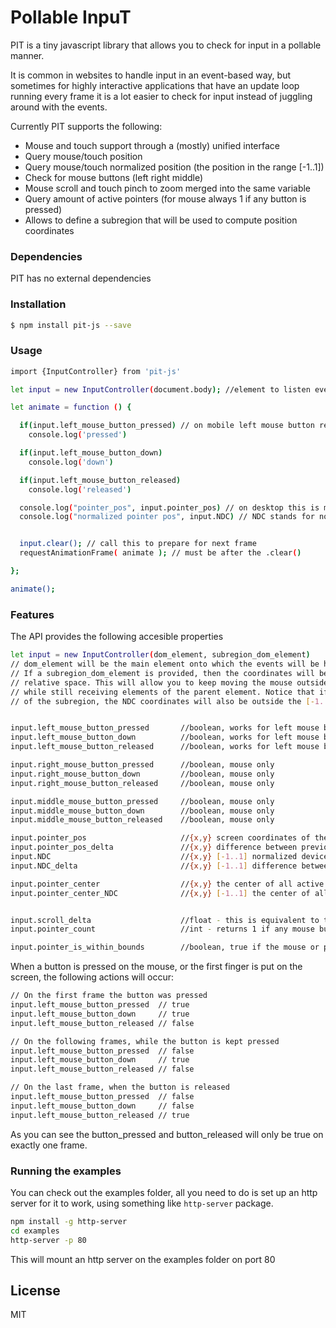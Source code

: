 # Pollable InpuT



PIT is a tiny javascript library that allows you to check for input in a pollable manner. 

It is common in websites to handle input in an event-based way, but sometimes for highly interactive applications that have an update loop running every frame it is a lot easier to check for input instead of juggling around with the events. 

Currently PIT supports the following:

  - Mouse and touch support through a (mostly) unified interface
  - Query mouse/touch position
  - Query mouse/touch normalized position (the position in the range [-1..1])
  - Check for mouse buttons (left right middle)
  - Mouse scroll and touch pinch to zoom merged into the same variable
  - Query amount of active pointers (for mouse always 1 if any button is pressed)
  - Allows to define a subregion that will be used to compute position coordinates


### Dependencies

PIT has no external dependencies

### Installation

```sh
$ npm install pit-js --save
```


### Usage

```sh
import {InputController} from 'pit-js'

let input = new InputController(document.body); //element to listen events on

let animate = function () {

  if(input.left_mouse_button_pressed) // on mobile left mouse button represents the primary touch
    console.log('pressed')

  if(input.left_mouse_button_down)
    console.log('down')

  if(input.left_mouse_button_released)
    console.log('released')

  console.log("pointer_pos", input.pointer_pos) // on desktop this is mouse position, on mobile this will represent the primary touch position
  console.log("normalized pointer pos", input.NDC) // NDC stands for normalized device coordinates


  input.clear(); // call this to prepare for next frame
  requestAnimationFrame( animate ); // must be after the .clear()

};

animate();
```

### Features

The API provides the following accesible properties

```sh
let input = new InputController(dom_element, subregion_dom_element) 
// dom_element will be the main element onto which the events will be hooked into.
// If a subregion_dom_element is provided, then the coordinates will be reported into its 
// relative space. This will allow you to keep moving the mouse outside the area of interest
// while still receiving elements of the parent element. Notice that if the mouse goes outside
// of the subregion, the NDC coordinates will also be outside the [-1..1] range.


input.left_mouse_button_pressed       //boolean, works for left mouse button or first touch on the screen (primary touch)
input.left_mouse_button_down          //boolean, works for left mouse button or first touch on the screen (primary touch)
input.left_mouse_button_released      //boolean, works for left mouse button or first touch on the screen (primary touch)

input.right_mouse_button_pressed      //boolean, mouse only
input.right_mouse_button_down         //boolean, mouse only
input.right_mouse_button_released     //boolean, mouse only

input.middle_mouse_button_pressed     //boolean, mouse only
input.middle_mouse_button_down        //boolean, mouse only
input.middle_mouse_button_released    //boolean, mouse only

input.pointer_pos                     //{x,y} screen coordinates of the mouse (or primary touch) position
input.pointer_pos_delta               //{x,y} difference between previous position and current position.
input.NDC                             //{x,y} [-1..1] normalized device coordinates for mouse or primary touch
input.NDC_delta                       //{x,y} [-1..1] difference between previous normalized position and current normalized position

input.pointer_center                  //{x,y} the center of all active touches. If using mouse, this is the same as pointer_pos
input.pointer_center_NDC              //{x,y} [-1..1] the center of all active touches. If using mouse, this is the same as pointer_pos


input.scroll_delta                    //float - this is equivalent to the mouse wheel (-1, 0, 1) or to pinching on the screen [-1..1]
input.pointer_count                   //int - returns 1 if any mouse button is down, or return the amount of active touches 

input.pointer_is_within_bounds        //boolean, true if the mouse or primary touch is contained within the bounds of the subregion
```

When a button is pressed on the mouse, or the first finger is put on the screen, the following actions will occur:

```sh
// On the first frame the button was pressed
input.left_mouse_button_pressed  // true
input.left_mouse_button_down     // true
input.left_mouse_button_released // false

// On the following frames, while the button is kept pressed
input.left_mouse_button_pressed  // false
input.left_mouse_button_down     // true
input.left_mouse_button_released // false

// On the last frame, when the button is released
input.left_mouse_button_pressed  // false
input.left_mouse_button_down     // false
input.left_mouse_button_released // true
```

As you can see the button_pressed and button_released will only be true on exactly one frame.



### Running the examples
You can check out the examples folder, all you need to do is set up an http server for it to work, using something like `http-server` package.

```sh
npm install -g http-server
cd examples
http-server -p 80 
```
 This will mount an http server on the examples folder on port 80
 
License
----

MIT



